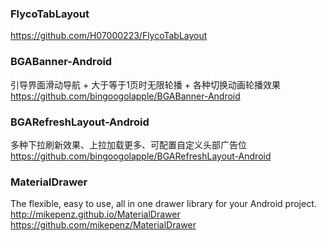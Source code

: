 ### FlycoTabLayout
https://github.com/H07000223/FlycoTabLayout


### BGABanner-Android
引导界面滑动导航 + 大于等于1页时无限轮播 + 各种切换动画轮播效果
https://github.com/bingoogolapple/BGABanner-Android


### BGARefreshLayout-Android
多种下拉刷新效果、上拉加载更多、可配置自定义头部广告位
https://github.com/bingoogolapple/BGARefreshLayout-Android


### MaterialDrawer
The flexible, easy to use, all in one drawer library for your Android project. http://mikepenz.github.io/MaterialDrawer
https://github.com/mikepenz/MaterialDrawer



